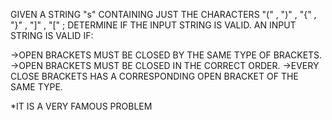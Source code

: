  GIVEN A STRING "s" CONTAINING JUST THE CHARACTERS "(" , ")" , "{" , "}" , "]" , "[" ; DETERMINE IF THE INPUT STRING IS VALID. AN INPUT STRING IS VALID IF: 

->OPEN BRACKETS MUST BE CLOSED BY THE SAME TYPE OF BRACKETS.
->OPEN BRACKETS MUST BE CLOSED IN THE CORRECT ORDER.
->EVERY CLOSE BRACKETS HAS A CORRESPONDING OPEN BRACKET OF THE SAME TYPE.

*IT IS A VERY FAMOUS PROBLEM
